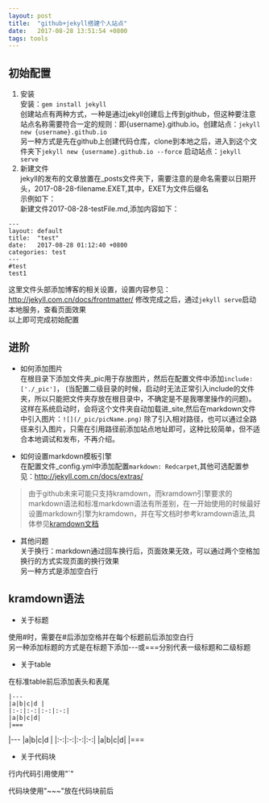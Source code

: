 ```yaml
---
layout: post
title:  "github+jekyll搭建个人站点"
date:   2017-08-28 13:51:54 +0800
tags: tools
---
```


初始配置
---

1. 安装  
安装：`gem install jekyll`  
创建站点有两种方式，一种是通过jekyll创建后上传到github，但这种要注意站点名称需要符合一定的规则：即{username}.github.io。创建站点：`jekyll new {username}.github.io`  
另一种方式是先在github上创建代码仓库，clone到本地之后，进入到这个文件夹下`jekyll new {username}.github.io --force`
启动站点：`jekyll serve`  
2. 新建文件  
jekyll的发布的文章放置在_posts文件夹下，需要注意的是命名需要以日期开头，2017-08-28-filename.EXET,其中，EXET为文件后缀名  
示例如下：  
新建文件2017-08-28-testFile.md,添加内容如下：

~~~
---
layout: default
title:  "test"
date:   2017-08-28 01:12:40 +0800
categories: test
---
#test
test1
~~~
这里文件头部添加博客的相关设置，设置内容参见：http://jekyll.com.cn/docs/frontmatter/
修改完成之后，通过`jekyll serve`启动本地服务，查看页面效果  
以上即可完成初始配置

进阶
---

* 如何添加图片  
在根目录下添加文件夹_pic用于存放图片，然后在配置文件中添加`include: ['./_pic']`， (当配置二级目录的时候，启动时无法正常引入include的文件夹，所以只能把文件夹存放在根目录中，不确定是不是我哪里操作的问题)。这样在系统启动时，会将这个文件夹自动加载进_site,然后在markdown文件中引入图片：`![](/_pic/picName.png)`
除了引入相对路径，也可以通过全路径来引入图片，只需在引用路径前添加站点地址即可，这种比较简单，但不适合本地调试和发布，不再介绍。

* 如何设置markdown模板引擎  
在配置文件_config.yml中添加配置`markdown: Redcarpet`,其他可选配置参见：http://jekyll.com.cn/docs/extras/  

>由于github未来可能只支持kramdown，而kramdown引擎要求的markdown语法和标准markdown语法有所差别，在一开始使用的时候最好设置markdown引擎为kramdown，并在写文档时参考kramdown语法,具体参见[kramdown文档](https://kramdown.gettalong.org/syntax.html)  

* 其他问题  
关于换行：markdown通过回车换行后，页面效果无效，可以通过两个空格加换行的方式实现页面的换行效果  
另一种方式是添加空白行

kramdown语法
---

* 关于标题

使用#时，需要在#后添加空格并在每个标题前后添加空白行  
另一种添加标题的方式是在标题下添加---或===分别代表一级标题和二级标题

* 关于table

在标准table前后添加表头和表尾

~~~
|---
|a|b|c|d |
|:-:|:-:|:-:|:-:|
|a|b|c|d|
|===
~~~

|---
|a|b|c|d |
|:-:|:-:|:-:|:-:|
|a|b|c|d|
|===

* 关于代码块

行内代码引用使用"`"

代码块使用"~~~"放在代码块前后



